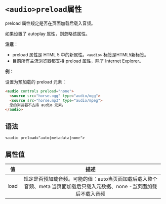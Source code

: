 # `<audio>preload属性`

preload 属性规定是否在页面加载后载入音频。

如果设置了 autoplay 属性，则忽略该属性。

**注意**：

- preload 属性是 HTML 5 中的新属性。`<audio>` 标签是HTML5新标签。
- 目前所有主流浏览器都支持 preload 属性，除了 Internet Explorer。

**例**：

设置为预加载的 preload 元素：

```html
<audio controls preload="none">
  <source src="horse.ogg" type="audio/ogg">
  <source src="horse.mp3" type="audio/mpeg">
  您的浏览器不支持 audio 元素。
</audio>
```

## 语法

```
<audio preload="auto|metadata|none">
```

## 属性值

|  值  |                             描述                             |
| :--: | :----------------------------------------------------------: |
| load | 规定是否预加载音频。可能的值：auto当页面加载后载入整个音频、meta 当页面加载后只载入元数据、none -当页面加载后不载入音频 |